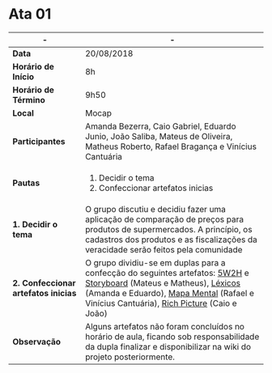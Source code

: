 # Ata 01

|-|-
|--|--
| **Data** | 20/08/2018 |
| **Horário de Início** | 8h |
| **Horário de Término** | 9h50 |
| **Local** | Mocap |
| **Participantes** | Amanda Bezerra, Caio Gabriel, Eduardo Junio, João Saliba, Mateus de Oliveira, Matheus Roberto, Rafael Bragança e Vinícius Cantuária |
| **Pautas** | <ol><li>Decidir o tema</li><li>Confeccionar artefatos inicias</li></ol> |
| **1. Decidir o tema** | O grupo discutiu e decidiu fazer uma aplicação de comparação de preços para produtos de supermercados. A princípio, os cadastros dos produtos e as fiscalizações da veracidade serão feitos pela comunidade |
| **2. Confeccionar artefatos inicias** | O grupo dividiu-se em duplas para a confecção do seguintes artefatos: [5W2H](../Requisitos/Elicitação/5W2H.md) e [Storyboard](../Requisitos/Elicitação/Storyboard.md) (Mateus e Matheus), [Léxicos](../Requisitos/Modelagem/Inicial/Léxicos.md) (Amanda e Eduardo), [Mapa Mental](../Requisitos/Elicitação/Mapa-Mental.md) (Rafael e Vinícius Cantuária), [Rich Picture](../Requisitos/Elicitação/Rich-Picture.md) (Caio e João) |
| **Observação** | Alguns artefatos não foram concluídos no horário de aula, ficando sob responsabilidade da dupla finalizar e disponibilizar na wiki do projeto posteriormente.|
